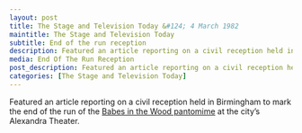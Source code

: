 ```yaml
---
layout: post
title: The Stage and Television Today &#124; 4 March 1982
maintitle: The Stage and Television Today
subtitle: End of the run reception
description: Featured an article reporting on a civil reception held in Birmingham to mark the end of the run of the Babes in the Wood pantomime at the city’s Alexandra Theater.
media: End Of The Run Reception
post_description: Featured an article reporting on a civil reception held in Birmingham to mark the end of the run of the Babes in the Wood pantomime at the city’s Alexandra Theater.
categories: [The Stage and Television Today]
---
```


Featured an article reporting on a civil reception held in Birmingham to mark the end of the run of the [Babes in the Wood pantomime](/1981-12-23-babes-in-the-wood-pantomime) at the city’s Alexandra Theater.

